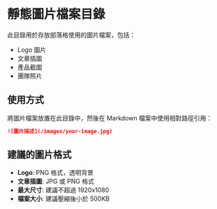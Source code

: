# 靜態圖片檔案目錄

此目錄用於存放部落格使用的圖片檔案，包括：

- Logo 圖片
- 文章插圖  
- 產品截圖
- 團隊照片

## 使用方式

將圖片檔案放置在此目錄中，然後在 Markdown 檔案中使用相對路徑引用：

```markdown
![圖片描述](/images/your-image.jpg)
```

## 建議的圖片格式

- **Logo**: PNG 格式，透明背景
- **文章插圖**: JPG 或 PNG 格式
- **最大尺寸**: 建議不超過 1920x1080
- **檔案大小**: 建議壓縮後小於 500KB
